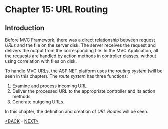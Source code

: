 # Chapter 15: URL Routing

## Introduction

Before MVC Framework, there was a direct relationship between request *URLs* and the file on the server disk. The server receives the request and delivers the output from the corresponding file. In the MVC Application, all the requests are handled by action methods in controller classes, without using correlation with files on disk.  

To handle MVC URLs, the ASP.NET platform uses the *routing system* (will be seen in this chapter). The *route system* has three functions:

1. Examine and process incoming URL 
2. Deliver the processed URL to the appropriate controller and its action methods
3. Generate outgoing URLs.  

In this chapter, the definition and creation of *URL Routes* will be seen.

[<BACK]([https://github.com/deyran/asp-dot-net-training/blob/main/pro-asp-net-mvc/chapter-15/](https://github.com/deyran/pro-asp-net-mvc/blob/main/chapter-15/)aa-contents.md) - [NEXT>](https://github.com/deyran/pro-asp-net-mvc/blob/main/chapter-15/aa-preparing-the-example-project.md)

<!--
# Chapter 15: URL Routing
## Introduction
-->

